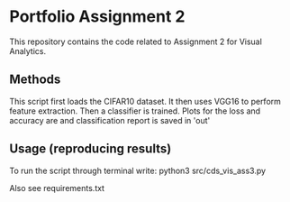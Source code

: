# Portfolio Assignment 2
This repository contains the code related to Assignment 2 for Visual Analytics.

## Methods
This script first loads the CIFAR10 dataset. It then uses VGG16 to perform feature extraction. Then a classifier is trained. Plots for the loss and accuracy are and classification report is saved in 'out'


## Usage (reproducing results)
To run the script through terminal write: python3 src/cds_vis_ass3.py

Also see requirements.txt


